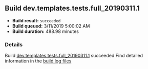 ## Build dev.templates.tests.full_20190311.1
- **Build result:** `succeeded`
- **Build queued:** 3/11/2019 5:00:02 AM
- **Build duration:** 488.98 minutes
### Details
Build [dev.templates.tests.full_20190311.1](https://winappstudio.visualstudio.com/web/build.aspx?pcguid=a4ef43be-68ce-4195-a619-079b4d9834c2&builduri=vstfs%3a%2f%2f%2fBuild%2fBuild%2f27238) succeeded
Find detailed information in the [build log files](https://uwpctdiags.blob.core.windows.net/buildlogs/dev.templates.tests.full_20190311.1_logs.zip)
